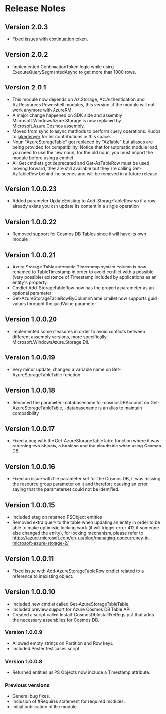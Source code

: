 # Release Notes

## Version 2.0.3
* Fixed issues with continuation token.

## Version 2.0.2
* Implemented ContinuationToken logic while using ExecuteQuerySegmentedAsync to get more than 1000 rows.

## Version 2.0.1
* This module now depends on Az.Storage, Az.Authentication and Az.Resources Powershell modules, this version of the module will not work anymore with AzureRM. 
* A major change happened on SDK side and assembly Microsoft.WindowsAzure.Storage is now replaced by Microsoft.Azure.Cosmos assembly.
* Moved from sync to async methods to perform query operations. Kudos to [jakedenyer](https://github.com/jakedenyer) for his contributions in this space.
* Noun "AzureStorageTable" got replaced by "AzTable" but aliases are being provided for compatibility. Notice that for automatic module load, you need to use the new noun, for the old noun, you must import the module before using a cmdlet.
* All Get cmdlets got deprecated and Get-AzTableRow must be used moving forward, they are still available but they are calling Get-AzTableRow behind the scenes and will be removed in a future release.

## Version 1.0.0.23
* Added parameter UpdateExisting to Add-StorageTableRow so if a row already exists you can update its content in a single operation 

## Version 1.0.0.22
* Removed support for Cosmos DB Tables since it will have its own module

## Version 1.0.0.21
* Azure Storage Table automatic Timestamp system column is now renamed to TableTimestamp in order to avoid conflict with a possible (very possible) existence of Timestamp included by applications as an entity's property. 
* Cmdlet Add-StorageTableRow now has the property parameter as an optional parameter
* Get-AzureStorageTableRowByColumnName cmdlet now supports guid values throught the guidValue parameter

## Version 1.0.0.20
* Implemented some measures in order to avoid conflicts between different assembly versions, more specifically Microsoft.WindowsAzure.Storage.Dll.

## Version 1.0.0.19
* Very minor update, changed a variable name on Get-AzureStorageTableTable function

## Version 1.0.0.18
* Renamed the parameter -databasename to -cosmosDBAccount on Get-AzureStorageTableTable, -databasename is an alias to maintain compatibility 

## Version 1.0.0.17
* Fixed a bug with the Get-AzureStorageTableTable function where it was returning two objects, a boolean and the cloudtable when using Cosmos DB.

## Version 1.0.0.16
* Fixed an issue with the parameter set for the Cosmos DB, it was missing the resource group parameter on it and therefore causing an error saying that the parameterset could not be identified.

## Version 1.0.0.15
* Included etag on returned PSObject entities
* Removed extra query to the table when updating an entity in order to be able to make optimistic locking work (it will trigger error 412 if someone else changed the entity), for locking mechanism, please refer to https://azure.microsoft.com/en-us/blog/managing-concurrency-in-microsoft-azure-storage-2/

## Version 1.0.0.11
* Fixed issue with Add-AzureStorageTableRow cmdlet related to a reference to inexisting object.

## Version 1.0.0.10
* Included new cmdlet called Get-AzureStorageTableTable.
* Included preview support for Azure Cosmos DB Table API.
* Created a script called Install-CosmosDbInstallPreReqs.ps1 that adds the necessary assemblies for Cosmos DB.

### Version 1.0.0.9
* Allowed empty strings on Partition and Row keys.
* Included Pester test cases script.

### Version 1.0.0.8
* Returned entities as PS Objects now include a Timestamp attribute.

### Previous versions
* General bug fixes.
* Inclusion of #Requires statement for required modules.
* Initial publication of the module.
